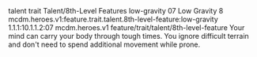 <ability>
  <metadata>
    <class>talent</class>
    <feature_type>trait</feature_type>
    <file_dpath>Talent/8th-Level Features</file_dpath>
    <item_id>low-gravity</item_id>
    <item_index>07</item_index>
    <item_name>Low Gravity</item_name>
    <level>8</level>
    <scc>mcdm.heroes.v1:feature.trait.talent.8th-level-feature:low-gravity</scc>
    <scdc>1.1.1:10.1.1.2:07</scdc>
    <source>mcdm.heroes.v1</source>
    <type>feature/trait/talent/8th-level-feature</type>
  </metadata>
  <effects>
    <effect type="mundane">Your mind can carry your body through tough times. You ignore difficult terrain and don&apos;t need to spend additional movement while prone.</effect>
  </effects>
</ability>
